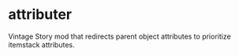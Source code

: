 # attributer
Vintage Story mod that redirects parent object attributes to prioritize itemstack attributes.
